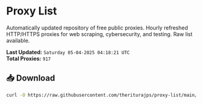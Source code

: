 # Proxy List

Automatically updated repository of free public proxies. Hourly refreshed HTTP/HTTPS proxies for web scraping, cybersecurity, and testing. Raw list available.

**Last Updated:** `Saturday 05-04-2025 04:18:21 UTC`  
**Total Proxies:** `917`

## 📥 Download
```bash
curl -O https://raw.githubusercontent.com/theriturajps/proxy-list/main/proxies.txt
